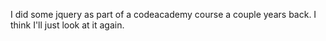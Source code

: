 I did some jquery as part of a codeacademy course a couple years back. I think I'll just look at it again.